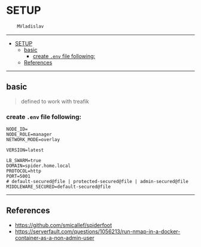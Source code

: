 # SETUP

```sh
    MVladislav
```

---

- [SETUP](#setup)
  - [basic](#basic)
    - [create `.env` file following:](#create-env-file-following)
  - [References](#references)

---

## basic

> defined to work with treafik

### create `.env` file following:

```env
NODE_ID=
NODE_ROLE=manager
NETWORK_MODE=overlay

VERSION=latest

LB_SWARM=true
DOMAIN=spider.home.local
PROTOCOL=http
PORT=5001
# default-secured@file | protected-secured@file | admin-secured@file
MIDDLEWARE_SECURED=default-secured@file
```

---

## References

- <https://github.com/smicallef/spiderfoot>
- <https://serverfault.com/questions/1056213/run-nmap-in-a-docker-container-as-a-non-admin-user>
